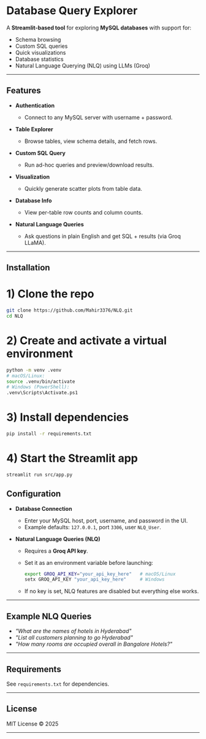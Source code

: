 # Database Query Explorer

A **Streamlit-based tool** for exploring **MySQL databases** with support for:
- Schema browsing
- Custom SQL queries
- Quick visualizations
- Database statistics
- Natural Language Querying (NLQ) using LLMs (Groq)

---

## Features

- **Authentication**
  - Connect to any MySQL server with username + password.

- **Table Explorer**
  - Browse tables, view schema details, and fetch rows.

- **Custom SQL Query**
  - Run ad-hoc queries and preview/download results.

- **Visualization**
  - Quickly generate scatter plots from table data.

- **Database Info**
  - View per-table row counts and column counts.

- **Natural Language Queries**
  - Ask questions in plain English and get SQL + results (via Groq LLaMA).

---

## Installation

# 1) Clone the repo
 ```bash
git clone https://github.com/Mahir3376/NLQ.git
cd NLQ
```
# 2) Create and activate a virtual environment
 ```bash
python -m venv .venv
# macOS/Linux:
source .venv/bin/activate
# Windows (PowerShell):
.venv\Scripts\Activate.ps1
```
# 3) Install dependencies
 ```bash
pip install -r requirements.txt
```
# 4) Start the Streamlit app
 ```bash
streamlit run src/app.py
```
## Configuration

- **Database Connection**
  - Enter your MySQL host, port, username, and password in the UI.  
  - Example defaults: `127.0.0.1`, port `3306`, user `NLQ_User`.

- **Natural Language Queries (NLQ)**
  - Requires a **Groq API key**.  
  - Set it as an environment variable before launching:  

    ```bash
    export GROQ_API_KEY="your_api_key_here"   # macOS/Linux
    setx GROQ_API_KEY "your_api_key_here"     # Windows
    ```

  - If no key is set, NLQ features are disabled but everything else works.

---

## Example NLQ Queries

- *"What are the names of hotels in Hyderabad"*
- *"List all customers planning to go Hyderabad"*
- *"How many rooms are occupied overall in Bangalore Hotels?"*

---

## Requirements

See `requirements.txt` for dependencies.

---

## License

MIT License © 2025

---
